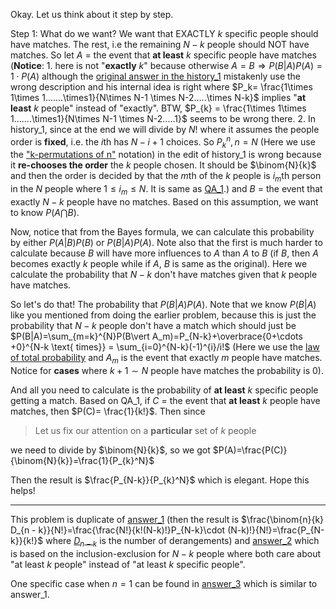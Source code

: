 Okay. Let us think about it step by step. 

Step 1: What do we want? We want that EXACTLY $k$ specific people should have matches. The rest, i.e the remaining $N-k$ people should NOT have matches. So let $A$ = the event that **at least** $k$ specific people have matches (**Notice**: 1. here is not "**exactly** $k$" because otherwise $A=B\Rightarrow P(B\vert A)P(A)=1\cdot P(A)$ although the [original answer in the history_1][1] mistakenly use the wrong description and his internal idea is right where $P_k= \frac{1\times 1\times 1.......\times1}{N\times N-1 \times N-2.....\times N-k}$ implies "**at least** $k$ people" instead of "exactly". BTW, $P_{k} = \frac{1\times 1\times 1.......\times1}{N\times N-1 \times N-2.....1}$ seems to be wrong there. 2. In history_1, since at the end we will divide by $N!$ where it assumes the people order is **fixed**, i.e. the $i$th has $N-i+1$ choices. So $P_{k}^{n},n=N$ (Here we use the ["k-permutations of n"](https://en.wikipedia.org/wiki/Permutation#k-permutations_of_n) notation) in the edit of history_1 is wrong because it **re-chooses the order** the $k$ people chosen. It should be $\binom{N}{k}$ and then the order is decided by that the $m$th of the $k$ people is $i_{m}$th person in the $N$ people where $1\le i_{m}\le N$. It is same as [QA_1][2].) and $B$ = the event that exactly $N-k$ people have no matches. Based on this assumption, we want to know $P(A\bigcap B)$.

Now, notice that from the Bayes formula, we can calculate this probability by either $P(A|B)P(B)$ or $P(B|A)P(A)$. Note also that the first is much harder to calculate because $B$ will have more influences to $A$ than $A$ to $B$ (if $B$, then $A$ becomes exactly $k$ people while if $A$, $B$ is same as the original). Here we calculate the probability that $N-k$ don't have matches given that $k$ people have matches.

So let's do that! The probability that $P(B|A)P(A)$. Note that we know $P(B|A)$ like you mentioned from doing the earlier problem, because this is just the probability that $N-k$ people don't have a match which should just be $P(B|A)=\sum_{m=k}^{N}P(B\vert A_m)=P_{N-k}+\overbrace{0+\cdots +0}^{N-k \text{ times}} = \sum_{i=0}^{N-k}(-1)^{i}/i!$ (Here we use the [law of total probability][3] and $A_m$ is the event that exactly $m$ people have matches. Notice for **cases** where $k+1\sim N$ people have matches the probability is $0$). 

And all you need to calculate is the probability of **at least** $k$ specific people getting a match. Based on QA_1, if $C$ = the event that **at least** $k$ people have matches, then $P(C)= \frac{1}{k!}$. Then since
> Let us fix our attention on a **particular** set of $k$ people

we need to divide by $\binom{N}{k}$, so we got $P(A)=\frac{P(C)}{\binom{N}{k}}=\frac{1}{P_{k}^N}$

Then the result is $\frac{P_{N-k}}{P_{k}^N}$ which is elegant. Hope this helps!

---

This problem is duplicate of [answer_1][4] (then the result is $\frac{\binom{n}{k} D_{n - k}}{N!}=\frac{\frac{N!}{k!(N-k)!}P_{N-k}\cdot (N-k)!}{N!}=\frac{P_{N-k}}{k!}$ where [$D_{n - k}$][5] is the number of derangements) and [answer_2][6] which is based on the inclusion-exclusion for $N-k$ people where both care about "at least $k$ people" instead of "at least $k$ specific people".

One specific case when $n=1$ can be found in [answer_3](https://math.stackexchange.com/a/2449708/1059606) which is similar to answer_1.


  [1]: https://math.stackexchange.com/review/suggested-edits/2058828
  [2]: https://math.stackexchange.com/a/3787162/1059606
  [3]: https://en.wikipedia.org/wiki/Law_of_total_probability
  [4]: https://math.stackexchange.com/a/3785289/1059606
  [5]: https://proofwiki.org/wiki/Closed_Form_for_Number_of_Derangements_on_Finite_Set
  [6]: https://math.stackexchange.com/a/3786457/1059606